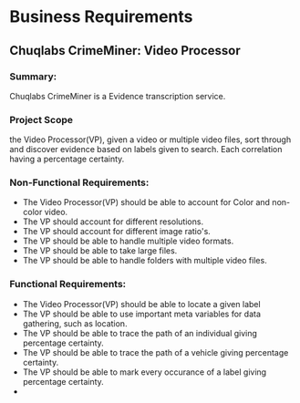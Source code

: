 # Business Requirements
## Chuqlabs CrimeMiner: Video Processor
### Summary:
Chuqlabs CrimeMiner is a Evidence transcription service.

### Project Scope
the Video Processor(VP), given a video or multiple video files, sort through and discover evidence based on labels given to search. 
Each correlation having a percentage certainty. 

### Non-Functional Requirements:
- The Video Processor(VP) should be able to account for Color and non-color video.
- The VP should account for different resolutions.
- The VP should account for different image ratio's.
- The VP should be able to handle multiple video formats.
- The VP should be able to take large files.
- The VP should be able to handle folders with multiple video files.

### Functional Requirements:
- The Video Processor(VP) should be able to locate a given label
- The VP should be able to use important meta variables for data gathering, such as location.
- The VP should be able to trace the path of an individual giving percentage certainty.
- The VP should be able to trace the path of a vehicle giving percentage certainty.
- The VP should be able to mark every occurance of a label giving percentage certainty.
- 
